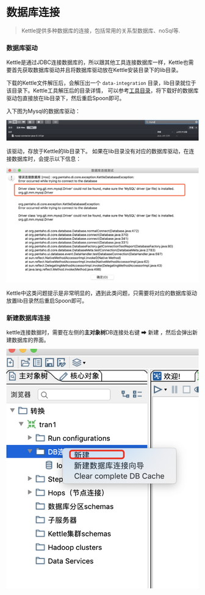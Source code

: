 # 数据库连接

> Kettle提供多种数据库的连接，包括常用的关系型数据库、noSql等.

### 数据库驱动
Kettle是通过JDBC连接数据库的，所以跟其他工具连接数据库一样，Kettle也需要首先获取数据库驱动并且将数据库驱动放在Kettle安装目录下的lib目录。

下载的Kettle文件解压后，会解压出一个 ```data-integration``` 目录，lib目录就位于该目录下。Kettle工具解压后的目录详情，
可以参考[工具目录](/quickstart?id=工具目录)，将下载好的数据库驱动包直接放在lib目录下，然后重启Spoon即可。

入下图为Mysql的数据库驱动：

![mysql驱动](../image/mysql-dr.png)

该驱动，存放于Kettle的lib目录下。
如果在lib目录没有对应的数据库驱动，在连接数据库时，会提示以下信息：

![mysql驱动未找到](../image/mysql-dr-notfound.png)

Kettle中这类问题提示是非常明显的，遇到此类问题，只需要将对应的数据库驱动放置lib目录然后重启Spoon即可。


### 新建数据库连接

kettle连接数据时，需要在左侧的**主对象树**DB连接处右键 ➡ 新建 ，然后会弹出新建数据库的界面。

![新建数据库](../image/new-db.png)



